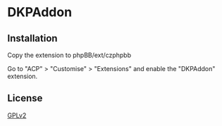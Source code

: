 # DKPAddon

## Installation

Copy the extension to phpBB/ext/czphpbb

Go to "ACP" > "Customise" > "Extensions" and enable the "DKPAddon" extension.

## License

[GPLv2](license.txt)
